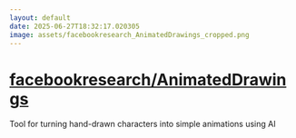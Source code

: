 ```yaml
---
layout: default
date: 2025-06-27T18:32:17.020305
image: assets/facebookresearch_AnimatedDrawings_cropped.png
---
```


# [facebookresearch/AnimatedDrawings](https://github.com/facebookresearch/AnimatedDrawings)

Tool for turning hand-drawn characters into simple animations using AI
